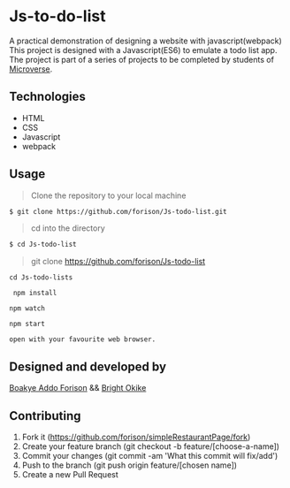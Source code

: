 # Js-to-do-list

A practical demonstration of designing a website with javascript(webpack)
This project is designed with a Javascript(ES6) to emulate a todo list app.
The project is part of a series of projects to be completed by students of [Microverse](https://www.microverse.org/ "The Global School for Remote Software Developers!").

## Technologies

- HTML
- CSS
- Javascript
- webpack
## Usage

> Clone the repository to your local machine

```sh
$ git clone https://github.com/forison/Js-todo-list.git
```

> cd into the directory

```sh
$ cd Js-todo-list
```
> git clone https://github.com/forison/Js-todo-list

``` 
cd Js-todo-lists 
```
```
 npm install
```
```
npm watch
```
```
npm start
```
```
open with your favourite web browser.
```

## Designed and developed by

[Boakye Addo Forison](https://github.com/Forison) &&
[Bright Okike](https://github.com/macbright)


## Contributing

1. Fork it (https://github.com/forison/simpleRestaurantPage/fork)
2. Create your feature branch (git checkout -b feature/[choose-a-name])
3. Commit your changes (git commit -am 'What this commit will fix/add')
4. Push to the branch (git push origin feature/[chosen name])
5. Create a new Pull Request

